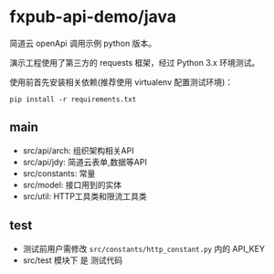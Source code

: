 # fxpub-api-demo/java

简道云 openApi 调用示例 python 版本。

演示工程使用了第三方的 requests 框架，经过 Python 3.x 环境测试。

使用前首先安装相关依赖(推荐使用 virtualenv 配置测试环境)：
```angular2html
pip install -r requirements.txt
```

## main
- src/api/arch: 组织架构相关API
- src/api/jdy: 简道云表单,数据等API
- src/constants: 常量
- src/model: 接口用到的实体
- src/util: HTTP工具类和限流工具类

## test
- 测试前用户需修改 `src/constants/http_constant.py` 内的 API_KEY
- src/test 模块下 是 测试代码
